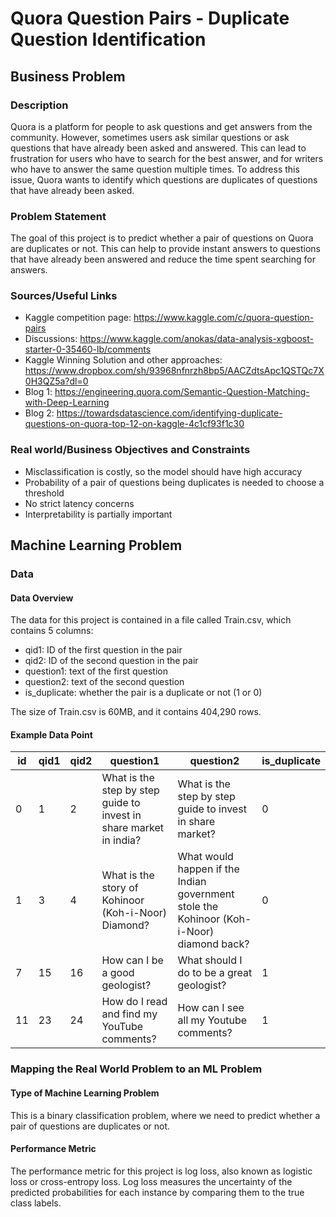 # Quora Question Pairs - Duplicate Question Identification

## Business Problem 

### Description 

Quora is a platform for people to ask questions and get answers from the community. However, sometimes users ask similar questions or ask questions that have already been asked and answered. This can lead to frustration for users who have to search for the best answer, and for writers who have to answer the same question multiple times. To address this issue, Quora wants to identify which questions are duplicates of questions that have already been asked.

### Problem Statement 

The goal of this project is to predict whether a pair of questions on Quora are duplicates or not. This can help to provide instant answers to questions that have already been answered and reduce the time spent searching for answers.

### Sources/Useful Links

- Kaggle competition page: https://www.kaggle.com/c/quora-question-pairs
- Discussions: https://www.kaggle.com/anokas/data-analysis-xgboost-starter-0-35460-lb/comments
- Kaggle Winning Solution and other approaches: https://www.dropbox.com/sh/93968nfnrzh8bp5/AACZdtsApc1QSTQc7X0H3QZ5a?dl=0
- Blog 1: https://engineering.quora.com/Semantic-Question-Matching-with-Deep-Learning
- Blog 2: https://towardsdatascience.com/identifying-duplicate-questions-on-quora-top-12-on-kaggle-4c1cf93f1c30

### Real world/Business Objectives and Constraints 

- Misclassification is costly, so the model should have high accuracy
- Probability of a pair of questions being duplicates is needed to choose a threshold
- No strict latency concerns
- Interpretability is partially important

## Machine Learning Problem 

### Data 

#### Data Overview 

The data for this project is contained in a file called Train.csv, which contains 5 columns:

- qid1: ID of the first question in the pair
- qid2: ID of the second question in the pair
- question1: text of the first question
- question2: text of the second question
- is_duplicate: whether the pair is a duplicate or not (1 or 0)

The size of Train.csv is 60MB, and it contains 404,290 rows.

#### Example Data Point 

|id|qid1|qid2|question1|question2|is_duplicate|
|---|---|---|---|---|---|
|0|1|2|What is the step by step guide to invest in share market in india?|What is the step by step guide to invest in share market?|0|
|1|3|4|What is the story of Kohinoor (Koh-i-Noor) Diamond?|What would happen if the Indian government stole the Kohinoor (Koh-i-Noor) diamond back?|0|
|7|15|16|How can I be a good geologist?|What should I do to be a great geologist?|1|
|11|23|24|How do I read and find my YouTube comments?|How can I see all my Youtube comments?|1|

### Mapping the Real World Problem to an ML Problem 

#### Type of Machine Learning Problem 

This is a binary classification problem, where we need to predict whether a pair of questions are duplicates or not.

#### Performance Metric 

The performance metric for this project is log loss, also known as logistic loss or cross-entropy loss. Log loss measures the uncertainty of the predicted probabilities for each instance by comparing them to the true class labels.
